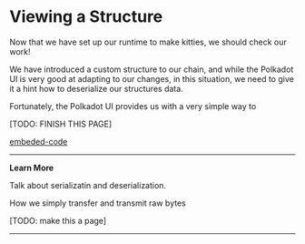 Viewing a Structure
===

Now that we have set up our runtime to make kitties, we should check our work!

We have introduced a custom structure to our chain, and while the Polkadot UI is very good at adapting to our changes, in this situation, we need to give it a hint how to deserialize our structures data.

Fortunately, the Polkadot UI provides us with a very simple way to 

[TODO: FINISH THIS PAGE]

[embeded-code](./assets/1.7-template.rs ':include :type=code embed')

---
**Learn More**

Talk about serializatin and deserialization.

How we simply transfer and transmit raw bytes

[TODO: make this a page]

---